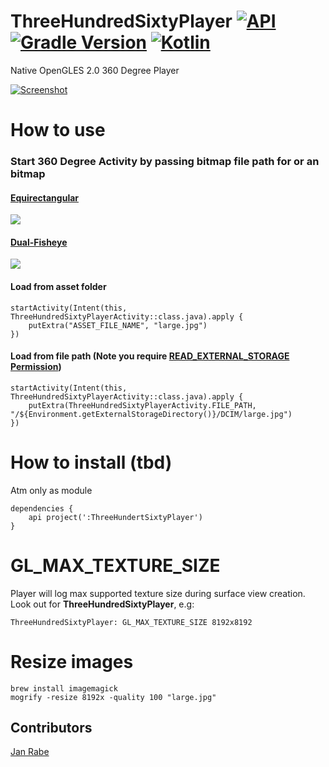# ThreeHundredSixtyPlayer [![API](https://img.shields.io/badge/API-15%2B-brightgreen.svg?style=flat)](https://android-arsenal.com/api?level=17) [![Gradle Version](https://img.shields.io/badge/gradle-4.8.1-green.svg)](https://docs.gradle.org/current/release-notes)  [![Kotlin](https://img.shields.io/badge/kotlin-1.2.50-green.svg)](https://kotlinlang.org/)  

Native OpenGLES 2.0 360 Degree Player

[![Screenshot](https://git.exozet.com/mobile-de/POC/android-360-player/raw/master/demo.gif)](https://git.exozet.com/mobile-de/POC/android-360-player/raw/master/demo.gif)

# How to use

### Start 360 Degree Activity by passing bitmap file path for or an  bitmap

#### [Equirectangular](https://developers.theta360.com/en/docs/introduction/)

![](https://developers.theta360.com/intl/common/img/equirectangular.bmp])

#### [Dual-Fisheye](https://developers.theta360.com/en/docs/introduction/)

![](https://developers.theta360.com/intl/common/img/dualfisheye.bmp])

#### Load from asset folder 

    startActivity(Intent(this, ThreeHundredSixtyPlayerActivity::class.java).apply {
        putExtra("ASSET_FILE_NAME", "large.jpg")
    })

#### Load from file path (Note you require [READ_EXTERNAL_STORAGE Permission](https://developer.android.com/reference/android/Manifest.permission.html#READ_EXTERNAL_STORAGE)) 
    
    startActivity(Intent(this, ThreeHundredSixtyPlayerActivity::class.java).apply {
        putExtra(ThreeHundredSixtyPlayerActivity.FILE_PATH, "/${Environment.getExternalStorageDirectory()}/DCIM/large.jpg")
    })
     
# How to install (tbd)

Atm only as module
    
    dependencies {
        api project(':ThreeHundertSixtyPlayer')
    }
    
# GL_MAX_TEXTURE_SIZE

Player will log max supported texture size during surface view creation. Look out for **ThreeHundredSixtyPlayer**, e.g:
    
    ThreeHundredSixtyPlayer: GL_MAX_TEXTURE_SIZE 8192x8192

# Resize images

    brew install imagemagick
    mogrify -resize 8192x -quality 100 "large.jpg" 
    
    
## Contributors

[Jan Rabe](jan.rabe@exozet.com)